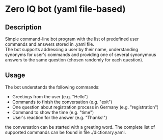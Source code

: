 # Zero IQ bot (yaml file-based)

## Description
Simple command-line bot program with the list of predefined user commands and answers stored in .yaml file.\
The bot supports addressing a user by their name, understanding synonyms for user's commands and providing 
one of several synonymous answers to the same question (chosen randomly for each question). 
   
## Usage
The bot understands the following commands: 
* Greetings from the user (e.g. "Hello") 
* Commands to finish the conversation (e.g. "exit")
* One question about registration process in Germany (e.g. "registration")
* Command to show the time (e.g. "time")
* User's reaction for the answer (e.g. "Thanks!")

the conversation can be started with a greeting word. The complete list of supported commands can be found in file 
./dictionary.yaml.